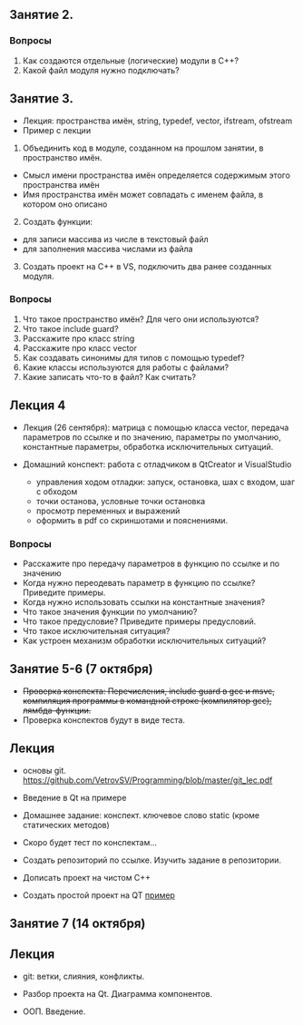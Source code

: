 ## Занятие 2.


### Вопросы
1. Как создаются отдельные (логические) модули в C++?
1. Какой файл модуля нужно подключать?


## Занятие 3.
- Лекция: пространства имён, string, typedef, vector, ifstream, ofstream
- Пример с лекции

1. Объединить код в модуле, созданном на прошлом занятии, в пространство имён.
  - Смысл имени пространства имён определяется содержимым этого пространства имён
  - Имя пространства имён может совпадать с именем файла, в котором оно описано  
2. Создать функции:
  - для записи массива из числе в текстовый файл
  - для заполнения массива числами из файла
3. Создать проект на C++ в VS, подключить два ранее созданных модуля.


### Вопросы
1. Что такое пространство имён? Для чего они используются?
1. Что такое include guard?
1. Расскажите про класс string
1. Расскажите про класс vector
1. Как создавать синонимы для типов с помощью typedef?
1. Какие классы используются для работы с файлами?
1. Какие записать что-то в файл? Как считать?



## Лекция 4
- Лекция (26 сентября): матрица с помощью класса vector, передача параметров по ссылке и по значению, параметры по умолчанию, константные параметры, обработка исключительных ситуаций.

- Домашний конспект: работа с отладчиком в QtCreator и VisualStudio
  - управления ходом отладки: запуск, остановка, шах с входом, шаг с обходом
  - точки останова, условные точки остановка
  - просмотр переменных и выражений
  - оформить в pdf со скриншотами и пояснениями.

### Вопросы
- Расскажите про передачу параметров в функцию по ссылке и по значению
- Когда нужно переодевать параметр в функцию по ссылке? Приведите примеры. 
- Когда нужно использовать ссылки на константные значения?
- Что такое значения функции по умолчанию?
- Что такое предусловие? Приведите примеры предусловий.
- Что такое исключительная ситуация?
- Как устроен механизм обработки исключительных ситуаций?



## Занятие 5-6 (7 октября)
- ~~Проверка конспекта: Перечисления, include guard в gcc и msvc, компиляция программы в командной строке (компилятор gсс), лямбда-функции.~~
- Проверка конспектов будут в виде теста. 
## Лекция
- основы git. https://github.com/VetrovSV/Programming/blob/master/git_lec.pdf
- Введение в Qt на примере

- Домашнее задание: конспект. ключевое слово static (кроме статических методов)
- Скоро будет тест по конспектам...

- Создать репозиторий по ссылке. Изучить задание в репозитории.
- Дописать проект на чистом C++
- Создать простой проект на QT [пример](https://github.com/VetrovSV/OOP/tree/master/examples/lec_5_qt-project)


## Занятие 7 (14 октября)

## Лекция
- git: ветки, слияния, конфликты.
- Разбор проекта на Qt. Диаграмма компонентов.

- ООП. Введение.
